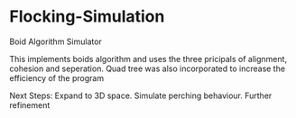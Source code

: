 # Flocking-Simulation
Boid Algorithm Simulator

This implements boids algorithm and uses the three pricipals of alignment, cohesion and seperation.
Quad tree was also incorporated to increase the efficiency of the program

Next Steps:
    Expand to 3D space.
    Simulate perching behaviour.
    Further refinement
